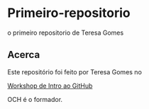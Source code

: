 # Primeiro-repositorio
o primeiro repositorio de Teresa Gomes

## Acerca
Este repositório foi feito por Teresa Gomes no

[Workshop de Intro ao GitHub](https:iimpagct.up/github-fiiiuc)

OCH é o formador.
